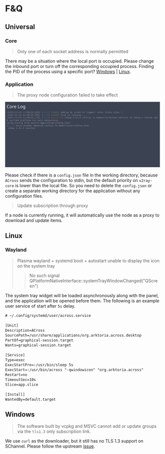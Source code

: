 # F&Q

## Universal

### Core

> Only one of each socket address is normally permitted

There may be a situation where the local port is occupied. Please change the inbound port or turn off the corresponding occupied process. Finding the PID of the process using a specific port? [Windows](https://stackoverflow.com/questions/48198/how-can-you-find-out-which-process-is-listening-on-a-tcp-or-udp-port-on-windows) | [Linux](https://unix.stackexchange.com/questions/106561/finding-the-pid-of-the-process-using-a-specific-port).

### Application

> The proxy node configuration failed to take effect

![config.json](/FAQ/use_local_config.png)

Please check if there is a `config.json` file in the working directory, because `ACross` sends the configuration to stdin, but the default priority on `v2ray-core` is lower than the local file. So you need to delete the `config.json` or create a separate working directory for the application without any configuration files.

> Update subscription through proxy

If a node is currently running, it will automatically use the node as a proxy to download and update items.

## Linux

### Wayland

> Plasma wayland + systemd boot + autostart unable to display the icon on the system tray
>
> > No such signal QPlatformNativeInterface::systemTrayWindowChanged("QScreen")

The system tray widget will be loaded asynchronously along with the panel, and the application will be opened before them. The following is an example user service of start after `5s` delay.

```systemd
# ~/.config/systemd/user/across.service

[Unit]
Description=ACross
SourcePath=/usr/share/applications/org.arktoria.across.desktop
PartOf=graphical-session.target
Wants=graphical-session.target

[Service]
Type=exec
ExecStartPre=:/usr/bin/sleep 5s
ExecStart=:/usr/bin/across "-qwindowicon" "org.arktoria.across"
Restart=no
TimeoutSec=10s
Slice=app.slice

[Install]
WantedBy=default.target
```

## Windows

> The software built by vcpkg and MSVC cannot add or update groups via the `tls1.3` only subscription link.

We use `curl` as the downloader, but it still has no TLS 1.3 support on SChannel. Please follow the upstream [issue](https://github.com/curl/curl/pull/7784).
